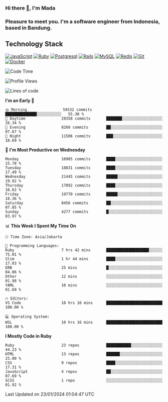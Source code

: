 ### Hi there 👋, I'm Mada
### Pleasure to meet you. I'm a software engineer from Indonesia, based in Bandung.

## Technology Stack

[![JavaScript](https://img.shields.io/badge/-JavaScript-%23F7DF1C?style=flat-square&logo=javascript&logoColor=000000&labelColor=%23F7DF1C&color=%23FFCE5A)](https://www.javascript.com/)
[![Ruby](https://img.shields.io/badge/Ruby-CC342D?style=flat-square&logo=ruby&logoColor=white)](https://www.ruby-lang.org/en/)
[![Postgresql](https://img.shields.io/badge/PostgreSQL-316192?style=flat-square&logo=postgresql&logoColor=ffffff)](https://www.postgresql.org/)
[![Rails](https://img.shields.io/badge/Ruby_on_Rails-CC0000?style=flat-square&logo=ruby-on-rails&logoColor=white)](https://rubyonrails.org/)
[![MySQL](https://img.shields.io/badge/-MySQL-4479A1?style=flat-square&logo=MySQL&logoColor=ffffff)](https://www.mysql.com/)
[![Redis](https://img.shields.io/badge/-Redis-DC382D?style=flat-square&logo=Redis&logoColor=ffffff)](https://redis.io/)
[![Git](https://img.shields.io/badge/-Git-%23F05032?style=flat-square&logo=git&logoColor=%23ffffff)](https://git-scm.com/)
[![Docker](https://img.shields.io/badge/-Docker-2496ED?style=flat-square&logo=docker&logoColor=ffffff)](https://www.docker.com/)
<!--
**madaarya/madaarya** is a ✨ _special_ ✨ repository because its `README.md` (this file) appears on your GitHub profile.

Here are some ideas to get you started:

- 🔭 I’m currently working on ...
- 🌱 I’m currently learning ...
- 👯 I’m looking to collaborate on ...
- 🤔 I’m looking for help with ...
- 💬 Ask me about ...
- 📫 How to reach me: ...
- 😄 Pronouns: ...
- ⚡ Fun fact: ...
-->
<!--START_SECTION:waka-->
![Code Time](http://img.shields.io/badge/Code%20Time-5%2C787%20hrs%2049%20mins-blue)

![Profile Views](http://img.shields.io/badge/Profile%20Views-0-blue)

![Lines of code](https://img.shields.io/badge/From%20Hello%20World%20I%27ve%20Written-40.4%20million%20lines%20of%20code-blue)

**I'm an Early 🐤** 

```text
🌞 Morning                59532 commits       ██████████████░░░░░░░░░░░   55.30 % 
🌆 Daytime                28358 commits       ███████░░░░░░░░░░░░░░░░░░   26.34 % 
🌃 Evening                8260 commits        ██░░░░░░░░░░░░░░░░░░░░░░░   07.67 % 
🌙 Night                  11506 commits       ███░░░░░░░░░░░░░░░░░░░░░░   10.69 % 
```
📅 **I'm Most Productive on Wednesday** 

```text
Monday                   16985 commits       ████░░░░░░░░░░░░░░░░░░░░░   15.78 % 
Tuesday                  18831 commits       ████░░░░░░░░░░░░░░░░░░░░░   17.49 % 
Wednesday                21445 commits       █████░░░░░░░░░░░░░░░░░░░░   19.92 % 
Thursday                 17892 commits       ████░░░░░░░░░░░░░░░░░░░░░   16.62 % 
Friday                   19770 commits       █████░░░░░░░░░░░░░░░░░░░░   18.36 % 
Saturday                 8456 commits        ██░░░░░░░░░░░░░░░░░░░░░░░   07.85 % 
Sunday                   4277 commits        █░░░░░░░░░░░░░░░░░░░░░░░░   03.97 % 
```


📊 **This Week I Spent My Time On** 

```text
🕑︎ Time Zone: Asia/Jakarta

💬 Programming Languages: 
Ruby                     7 hrs 42 mins       ███████████████████░░░░░░   75.01 % 
Slim                     1 hr 44 mins        ████░░░░░░░░░░░░░░░░░░░░░   17.03 % 
ERB                      25 mins             █░░░░░░░░░░░░░░░░░░░░░░░░   04.06 % 
Other                    12 mins             ░░░░░░░░░░░░░░░░░░░░░░░░░   01.98 % 
YAML                     10 mins             ░░░░░░░░░░░░░░░░░░░░░░░░░   01.69 % 

🔥 Editors: 
VS Code                  10 hrs 16 mins      █████████████████████████   100.00 % 

💻 Operating System: 
WSL                      10 hrs 16 mins      █████████████████████████   100.00 % 
```

**I Mostly Code in Ruby** 

```text
Ruby                     23 repos            ███████████░░░░░░░░░░░░░░   44.23 % 
HTML                     13 repos            ██████░░░░░░░░░░░░░░░░░░░   25.00 % 
CSS                      9 repos             ████░░░░░░░░░░░░░░░░░░░░░   17.31 % 
JavaScript               4 repos             ██░░░░░░░░░░░░░░░░░░░░░░░   07.69 % 
SCSS                     1 repo              ░░░░░░░░░░░░░░░░░░░░░░░░░   01.92 % 
```




 Last Updated on 23/01/2024 01:04:47 UTC
<!--END_SECTION:waka-->
